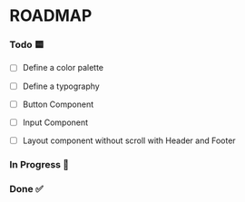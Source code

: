 # ROADMAP

### Todo 🟨

- [ ] Define a color palette
- [ ] Define a typography
- [ ] Button Component
- [ ] Input Component 
- [ ] Layout component without scroll with Header and Footer 


### In Progress 🔵



### Done ✅

